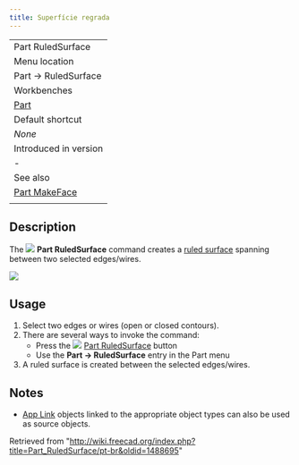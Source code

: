 ```yaml
---
title: Superfície regrada
---
```

|  |
| --- |
| Part RuledSurface |
| Menu location |
| Part → RuledSurface |
| Workbenches |
| [Part](/Part_Workbench "Part Workbench") |
| Default shortcut |
| *None* |
| Introduced in version |
| - |
| See also |
| [Part MakeFace](/Part_MakeFace "Part MakeFace") |
|  |

## Description

The ![](/images/Part_RuledSurface.svg) **Part RuledSurface** command creates a [ruled surface](https://en.wikipedia.org/wiki/Ruled_surface) spanning between two selected edges/wires.

![](/images/PartRuledSurface_it.png)

## Usage

1. Select two edges or wires (open or closed contours).
2. There are several ways to invoke the command:
   * Press the ![](/images/Part_RuledSurface.svg) [Part RuledSurface](/Part_RuledSurface "Part RuledSurface") button
   * Use the **Part → RuledSurface** entry in the Part menu
3. A ruled surface is created between the selected edges/wires.

## Notes

* [App Link](/App_Link "App Link") objects linked to the appropriate object types can also be used as source objects.

Retrieved from "<http://wiki.freecad.org/index.php?title=Part_RuledSurface/pt-br&oldid=1488695>"